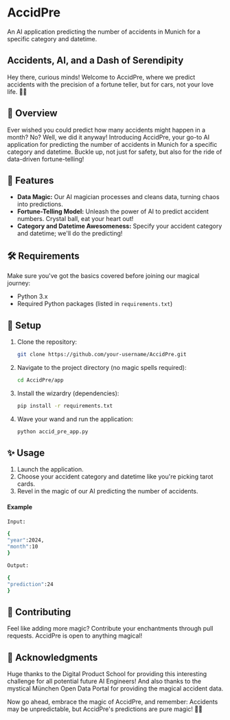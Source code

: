 # AccidPre

An AI application predicting the number of accidents in Munich for a specific category and datetime.


## Accidents, AI, and a Dash of Serendipity

Hey there, curious minds! Welcome to AccidPre, where we predict accidents with the precision of a fortune teller, but for cars, not your love life. 🚗💥

## 🚦 Overview

Ever wished you could predict how many accidents might happen in a month? No? Well, we did it anyway! Introducing AccidPre, your go-to AI application for predicting the number of accidents in Munich for a specific category and datetime. Buckle up, not just for safety, but also for the ride of data-driven fortune-telling!

## 🌟 Features

- **Data Magic:** Our AI magician processes and cleans data, turning chaos into predictions.
- **Fortune-Telling Model:** Unleash the power of AI to predict accident numbers. Crystal ball, eat your heart out!
- **Category and Datetime Awesomeness:** Specify your accident category and datetime; we'll do the predicting!

## 🛠️ Requirements

Make sure you've got the basics covered before joining our magical journey:

- Python 3.x
- Required Python packages (listed in `requirements.txt`)

## 🚀 Setup

1. Clone the repository:
   ```bash
   git clone https://github.com/your-username/AccidPre.git
   ```

2. Navigate to the project directory (no magic spells required):
   ```bash
   cd AccidPre/app
   ```

3. Install the wizardry (dependencies):
   ```bash
   pip install -r requirements.txt
   ```

4. Wave your wand and run the application:
   ```bash
   python accid_pre_app.py
   ```

## ✨ Usage

1. Launch the application.
2. Choose your accident category and datetime like you're picking tarot cards.
3. Revel in the magic of our AI predicting the number of accidents.

#### Example

```bash
Input:

{
"year":2024,
"month":10
}

Output:

{
"prediction":24
}
```

## 🎉 Contributing

Feel like adding more magic? Contribute your enchantments through pull requests. AccidPre is open to anything magical!

## 🙏 Acknowledgments

Huge thanks to the Digital Product School for providing this interesting challenge for all potential future AI Engineers!
And also thanks to the mystical München Open Data Portal for providing the magical accident data.

Now go ahead, embrace the magic of AccidPre, and remember: Accidents may be unpredictable, but AccidPre's predictions are pure magic! 🌟✨

